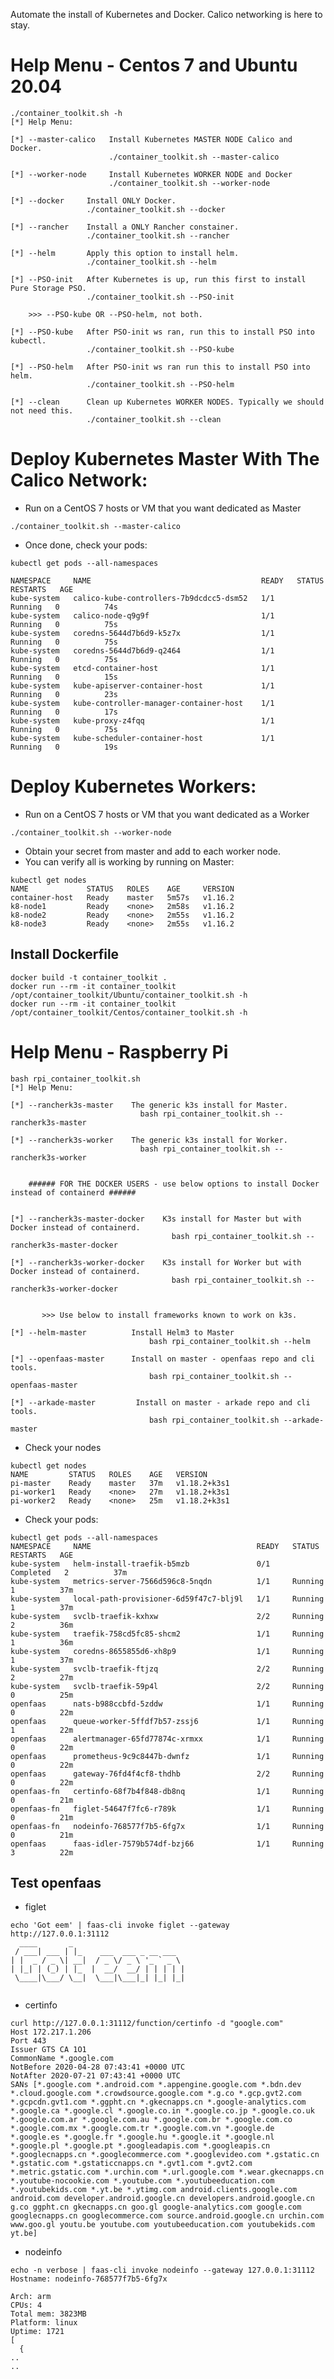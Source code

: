 Automate the install of Kubernetes and Docker.
Calico networking is here to stay.


# Help Menu - Centos 7 and Ubuntu 20.04


```
./container_toolkit.sh -h
[*] Help Menu:

[*] --master-calico   Install Kubernetes MASTER NODE Calico and Docker.
                      ./container_toolkit.sh --master-calico

[*] --worker-node     Install Kubernetes WORKER NODE and Docker
                      ./container_toolkit.sh --worker-node

[*] --docker     Install ONLY Docker.
                 ./container_toolkit.sh --docker

[*] --rancher    Install a ONLY Rancher constainer.
                 ./container_toolkit.sh --rancher

[*] --helm       Apply this option to install helm.
                 ./container_toolkit.sh --helm

[*] --PSO-init   After Kubernetes is up, run this first to install Pure Storage PSO.
                 ./container_toolkit.sh --PSO-init

    >>> --PSO-kube OR --PSO-helm, not both.

[*] --PSO-kube   After PSO-init ws ran, run this to install PSO into kubectl.
                 ./container_toolkit.sh --PSO-kube

[*] --PSO-helm   After PSO-init ws ran run this to install PSO into helm.
                 ./container_toolkit.sh --PSO-helm

[*] --clean      Clean up Kubernetes WORKER NODES. Typically we should not need this.
                 ./container_toolkit.sh --clean
```


# Deploy Kubernetes Master With The Calico Network:

* Run on a CentOS 7 hosts or VM that you want dedicated as Master

```./container_toolkit.sh --master-calico```

* Once done, check your pods:

```
kubectl get pods --all-namespaces

NAMESPACE     NAME                                      READY   STATUS    RESTARTS   AGE
kube-system   calico-kube-controllers-7b9dcdcc5-dsm52   1/1     Running   0          74s
kube-system   calico-node-q9g9f                         1/1     Running   0          75s
kube-system   coredns-5644d7b6d9-k5z7x                  1/1     Running   0          75s
kube-system   coredns-5644d7b6d9-q2464                  1/1     Running   0          75s
kube-system   etcd-container-host                       1/1     Running   0          15s
kube-system   kube-apiserver-container-host             1/1     Running   0          23s
kube-system   kube-controller-manager-container-host    1/1     Running   0          17s
kube-system   kube-proxy-z4fqq                          1/1     Running   0          75s
kube-system   kube-scheduler-container-host             1/1     Running   0          19s
```


# Deploy Kubernetes Workers:

* Run on a CentOS 7 hosts or VM that you want dedicated as a Worker

```./container_toolkit.sh --worker-node```

* Obtain your secret from master and add to each worker node.
* You can verify all is working by running on Master:

```
kubectl get nodes
NAME             STATUS   ROLES    AGE     VERSION
container-host   Ready    master   5m57s   v1.16.2
k8-node1         Ready    <none>   2m58s   v1.16.2
k8-node2         Ready    <none>   2m55s   v1.16.2
k8-node3         Ready    <none>   2m55s   v1.16.2
```


## Install Dockerfile
```
docker build -t container_toolkit .
docker run --rm -it container_toolkit /opt/container_toolkit/Ubuntu/container_toolkit.sh -h
docker run --rm -it container_toolkit /opt/container_toolkit/Centos/container_toolkit.sh -h
```


# Help Menu - Raspberry Pi

```
bash rpi_container_toolkit.sh 
[*] Help Menu:

[*] --rancherk3s-master    The generic k3s install for Master.
                             bash rpi_container_toolkit.sh --rancherk3s-master

[*] --rancherk3s-worker    The generic k3s install for Worker.
                             bash rpi_container_toolkit.sh --rancherk3s-worker


    ###### FOR THE DOCKER USERS - use below options to install Docker instead of containerd ######


[*] --rancherk3s-master-docker    K3s install for Master but with Docker instead of containerd.
                                    bash rpi_container_toolkit.sh --rancherk3s-master-docker

[*] --rancherk3s-worker-docker    K3s install for Worker but with Docker instead of containerd.
                                    bash rpi_container_toolkit.sh --rancherk3s-worker-docker


       >>> Use below to install frameworks known to work on k3s.

[*] --helm-master          Install Helm3 to Master
                               bash rpi_container_toolkit.sh --helm

[*] --openfaas-master      Install on master - openfaas repo and cli tools.
                               bash rpi_container_toolkit.sh --openfaas-master

[*] --arkade-master         Install on master - arkade repo and cli tools.
                               bash rpi_container_toolkit.sh --arkade-master
```

* Check your nodes

```
kubectl get nodes
NAME         STATUS   ROLES    AGE   VERSION
pi-master    Ready    master   37m   v1.18.2+k3s1
pi-worker1   Ready    <none>   27m   v1.18.2+k3s1
pi-worker2   Ready    <none>   25m   v1.18.2+k3s1
```

* Check your pods:
```
kubectl get pods --all-namespaces
NAMESPACE     NAME                                     READY   STATUS      RESTARTS   AGE
kube-system   helm-install-traefik-b5mzb               0/1     Completed   2          37m
kube-system   metrics-server-7566d596c8-5nqdn          1/1     Running     1          37m
kube-system   local-path-provisioner-6d59f47c7-blj9l   1/1     Running     1          37m
kube-system   svclb-traefik-kxhxw                      2/2     Running     2          36m
kube-system   traefik-758cd5fc85-shcm2                 1/1     Running     1          36m
kube-system   coredns-8655855d6-xh8p9                  1/1     Running     1          37m
kube-system   svclb-traefik-ftjzq                      2/2     Running     2          27m
kube-system   svclb-traefik-59p4l                      2/2     Running     0          25m
openfaas      nats-b988ccbfd-5zddw                     1/1     Running     0          22m
openfaas      queue-worker-5ffdf7b57-zssj6             1/1     Running     1          22m
openfaas      alertmanager-65fd77874c-xrmxx            1/1     Running     0          22m
openfaas      prometheus-9c9c8447b-dwnfz               1/1     Running     0          22m
openfaas      gateway-76fd4f4cf8-thdhb                 2/2     Running     0          22m
openfaas-fn   certinfo-68f7b4f848-db8nq                1/1     Running     0          21m
openfaas-fn   figlet-54647f7fc6-r789k                  1/1     Running     0          21m
openfaas-fn   nodeinfo-768577f7b5-6fg7x                1/1     Running     0          21m
openfaas      faas-idler-7579b574df-bzj66              1/1     Running     3          22m
```

## Test openfaas

* figlet
```
echo 'Got eem' | faas-cli invoke figlet --gateway http://127.0.0.1:31112
  ____       _                         
 / ___| ___ | |_    ___  ___ _ __ ___  
| |  _ / _ \| __|  / _ \/ _ \ '_ ` _ \ 
| |_| | (_) | |_  |  __/  __/ | | | | |
 \____|\___/ \__|  \___|\___|_| |_| |_|
                                       
```

* certinfo
```
curl http://127.0.0.1:31112/function/certinfo -d "google.com"
Host 172.217.1.206
Port 443
Issuer GTS CA 1O1
CommonName *.google.com
NotBefore 2020-04-28 07:43:41 +0000 UTC
NotAfter 2020-07-21 07:43:41 +0000 UTC
SANs [*.google.com *.android.com *.appengine.google.com *.bdn.dev *.cloud.google.com *.crowdsource.google.com *.g.co *.gcp.gvt2.com *.gcpcdn.gvt1.com *.ggpht.cn *.gkecnapps.cn *.google-analytics.com *.google.ca *.google.cl *.google.co.in *.google.co.jp *.google.co.uk *.google.com.ar *.google.com.au *.google.com.br *.google.com.co *.google.com.mx *.google.com.tr *.google.com.vn *.google.de *.google.es *.google.fr *.google.hu *.google.it *.google.nl *.google.pl *.google.pt *.googleadapis.com *.googleapis.cn *.googlecnapps.cn *.googlecommerce.com *.googlevideo.com *.gstatic.cn *.gstatic.com *.gstaticcnapps.cn *.gvt1.com *.gvt2.com *.metric.gstatic.com *.urchin.com *.url.google.com *.wear.gkecnapps.cn *.youtube-nocookie.com *.youtube.com *.youtubeeducation.com *.youtubekids.com *.yt.be *.ytimg.com android.clients.google.com android.com developer.android.google.cn developers.android.google.cn g.co ggpht.cn gkecnapps.cn goo.gl google-analytics.com google.com googlecnapps.cn googlecommerce.com source.android.google.cn urchin.com www.goo.gl youtu.be youtube.com youtubeeducation.com youtubekids.com yt.be]
```

* nodeinfo
```
echo -n verbose | faas-cli invoke nodeinfo --gateway 127.0.0.1:31112
Hostname: nodeinfo-768577f7b5-6fg7x

Arch: arm
CPUs: 4
Total mem: 3823MB
Platform: linux
Uptime: 1721
[
  {
..
..
```
